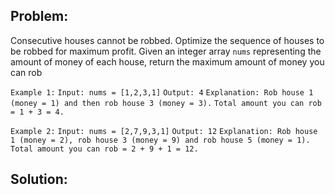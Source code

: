 ## Problem:

Consecutive houses cannot be robbed. Optimize the sequence of houses to be robbed for maximum profit.
Given an integer array `nums` representing the amount of money of each house, return the maximum amount of money you can rob

`Example 1:`
`Input: nums = [1,2,3,1]`
`Output: 4`
`Explanation: Rob house 1 (money = 1) and then rob house 3 (money = 3).`
`Total amount you can rob = 1 + 3 = 4.`

`Example 2:`
`Input: nums = [2,7,9,3,1]`
`Output: 12`
`Explanation: Rob house 1 (money = 2), rob house 3 (money = 9) and rob house 5 (money = 1).`
`Total amount you can rob = 2 + 9 + 1 = 12.`

## Solution: